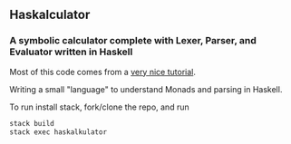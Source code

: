 ## Haskalculator
### A symbolic calculator complete with Lexer, Parser, and Evaluator written in Haskell

Most of this code comes from a [very nice tutorial](https://www.schoolofhaskell.com/user/bartosz/basics-of-haskell/).

Writing a small "language" to understand Monads and parsing in Haskell.

To run install stack, fork/clone the repo, and run
```bash
stack build
stack exec haskalkulator
```